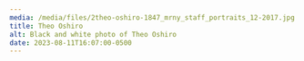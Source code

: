 ```yaml
---
media: /media/files/2theo-oshiro-1847_mrny_staff_portraits_12-2017.jpg
title: Theo Oshiro
alt: Black and white photo of Theo Oshiro
date: 2023-08-11T16:07:00-0500
---
```

